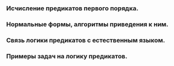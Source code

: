 ### Исчисление предикатов первого порядка.

### Нормальные формы, алгоритмы приведения к ним.

### Связь логики предикатов с естественным языком.

### Примеры задач на логику предикатов.